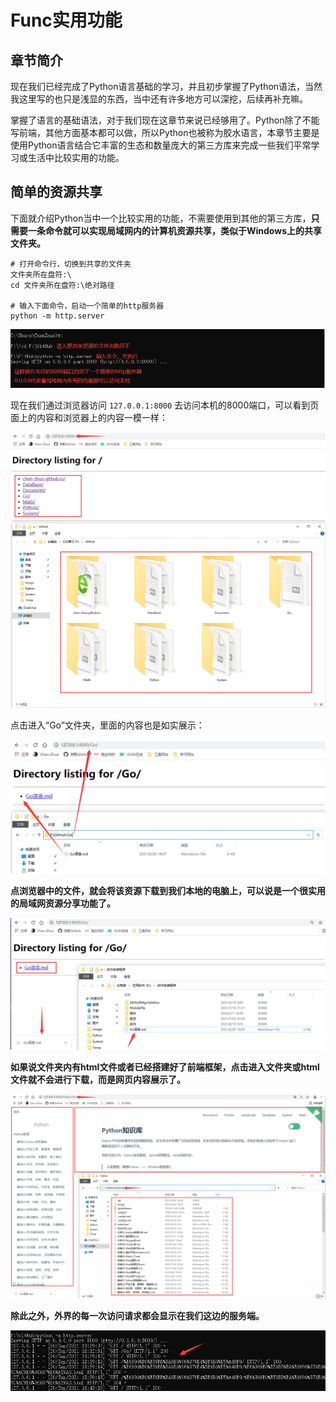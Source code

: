 # Func实用功能

## 章节简介

现在我们已经完成了Python语言基础的学习，并且初步掌握了Python语法，当然我这里写的也只是浅显的东西，当中还有许多地方可以深挖，后续再补充嘛。

掌握了语言的基础语法，对于我们现在这章节来说已经够用了。Python除了不能写前端，其他方面基本都可以做，所以Python也被称为胶水语言，本章节主要是使用Python语言结合它丰富的生态和数量庞大的第三方库来完成一些我们平常学习或生活中比较实用的功能。

## 简单的资源共享

下面就介绍Python当中一个比较实用的功能，不需要使用到其他的第三方库，**只需要一条命令就可以实现局域网内的计算机资源共享，类似于Windows上的共享文件夹。**

```
# 打开命令行，切换到共享的文件夹
文件夹所在盘符:\
cd 文件夹所在盘符:\绝对路径

# 输入下面命令，启动一个简单的http服务器
python -m http.server
```

![QQ截图20210920182805](image/QQ截图20210920182805.png)

现在我们通过浏览器访问 `127.0.0.1:8000` 去访问本机的8000端口，可以看到页面上的内容和浏览器上的内容一模一样：

![QQ截图20210920183033](image/QQ截图20210920183033.png)

点击进入“Go”文件夹，里面的内容也是如实展示：

![QQ截图20210920183357](image/QQ截图20210920183357.png)

**点浏览器中的文件，就会将该资源下载到我们本地的电脑上，可以说是一个很实用的局域网资源分享功能了。**

![QQ截图20210920183556](image/QQ截图20210920183556.png)

**如果说文件夹内有html文件或者已经搭建好了前端框架，点击进入文件夹或html文件就不会进行下载，而是网页内容展示了。**

![QQ截图20210920184458](image/QQ截图20210920184458.png)

**除此之外，外界的每一次访问请求都会显示在我们这边的服务端。**

![QQ截图20210920185441](image/QQ截图20210920185441.png)
